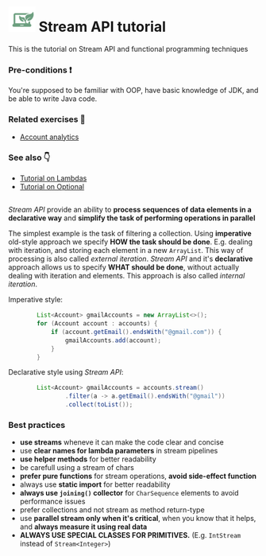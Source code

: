 # <img src="https://raw.githubusercontent.com/bobocode-projects/resources/master/image/logo_transparent_background.png" height=50/> Stream API tutorial

This is the tutorial on Stream API and functional programming techniques
### Pre-conditions :heavy_exclamation_mark:
You're supposed to be familiar with OOP, have basic knowledge of JDK, and be able to write Java code. 
### Related exercises :muscle:
* [Account analytics](https://github.com/bobocode-projects/java-functional-features-exercises/tree/master/account-analytics)
### See also :point_down:
* [Tutorial on Lambdas](https://github.com/bobocode-projects/java-functional-features-tutorial/tree/master/lambdas)
* [Tutorial on Optional](https://github.com/bobocode-projects/java-functional-features-tutorial/tree/master/optional)
##
*Stream API* provide an ability to **process sequences of data elements in a declarative way** and **simplify the task of 
performing operations in parallel**

The simplest example is the task of filtering a collection. Using **imperative** old-style approach we specify **HOW the task 
should be done**. E.g. dealing with iteration, and storing each element in a new `ArrayList`. This way of processing is also 
called *external iteration*. *Stream API* and it's **declarative** approach allows us to specify **WHAT should be done**, without 
actually dealing with iteration and elements. This approach is also called *internal iteration*. 

Imperative style:
```java
        List<Account> gmailAccounts = new ArrayList<>();
        for (Account account : accounts) {
            if (account.getEmail().endsWith("@gmail.com")) {
                gmailAccounts.add(account);
            }
        }
```
Declarative style using *Stream API*:
```java
        List<Account> gmailAccounts = accounts.stream()
                .filter(a -> a.getEmail().endsWith("@gmail"))
                .collect(toList());
```

### Best practices
* **use streams** wheneve it can make the code clear and concise
* use **clear names for lambda parameters** in stream pipelines
* **use helper methods** for better readability
* be carefull using a stream of chars
* **prefer pure functions** for stream operations, **avoid side-effect function**
* always use **static import** for better readability
* **always use `joining()` collector** for `CharSequence` elements to avoid performance issues
* prefer collections and not stream as method return-type
* use **parallel stream only when it's critical**, when you know that it helps, and **always measure it using real data**
* **ALWAYS USE SPECIAL CLASSES FOR PRIMITIVES.** (E.g. `IntStream` instead of `Stream<Integer>`)
